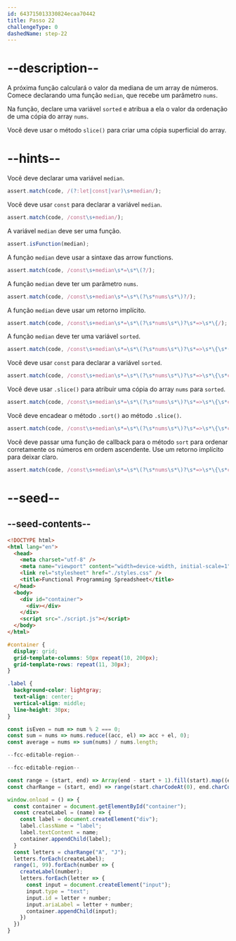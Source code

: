 ```yaml
---
id: 643715013330824ecaa70442
title: Passo 22
challengeType: 0
dashedName: step-22
---
```


# --description--

A próxima função calculará o valor da mediana de um array de números. Comece declarando uma função `median`, que recebe um parâmetro `nums`.

Na função, declare uma variável `sorted` e atribua a ela o valor da ordenação de uma cópia do array `nums`.

Você deve usar o método `slice()` para criar uma cópia superficial do array.

# --hints--

Você deve declarar uma variável `median`.

```js
assert.match(code, /(?:let|const|var)\s+median/);
```

Você deve usar `const` para declarar a variável `median`.

```js
assert.match(code, /const\s+median/);
```

A variável `median` deve ser uma função.

```js
assert.isFunction(median);
```

A função `median` deve usar a sintaxe das arrow functions.

```js
assert.match(code, /const\s+median\s*=\s*\(?/);
```

A função `median` deve ter um parâmetro `nums`.

```js
assert.match(code, /const\s+median\s*=\s*\(?\s*nums\s*\)?/);
```

A função `median` deve usar um retorno implícito.

```js
assert.match(code, /const\s+median\s*=\s*\(?\s*nums\s*\)?\s*=>\s*\{/);
```

A função `median` deve ter uma variável `sorted`.

```js
assert.match(code, /const\s+median\s*=\s*\(?\s*nums\s*\)?\s*=>\s*\{\s*(?:let|var|const)\s+sorted/);
```

Você deve usar `const` para declarar a variável `sorted`.

```js
assert.match(code, /const\s+median\s*=\s*\(?\s*nums\s*\)?\s*=>\s*\{\s*const\s+sorted/);
```

Você deve usar `.slice()` para atribuir uma cópia do array `nums` para `sorted`.

```js
assert.match(code, /const\s+median\s*=\s*\(?\s*nums\s*\)?\s*=>\s*\{\s*const\s+sorted\s*=\s*nums\.slice\(\s*\)/);
```

Você deve encadear o método `.sort()` ao método `.slice()`.

```js
assert.match(code, /const\s+median\s*=\s*\(?\s*nums\s*\)?\s*=>\s*\{\s*const\s+sorted\s*=\s*nums\.slice\(\s*\)\.sort\(/);
```

Você deve passar uma função de callback para o método `sort` para ordenar corretamente os números em ordem ascendente. Use um retorno implícito para deixar claro.

```js
assert.match(code, /const\s+median\s*=\s*\(?\s*nums\s*\)?\s*=>\s*\{\s*const\s+sorted\s*=\s*nums\.slice\(\s*\)\.sort\(\s*\(\s*a\s*,\s*b\s*\)\s*=>\s*a\s*-\s*b\s*\)\s*\s*;?\s*\}/);
```

# --seed--

## --seed-contents--

```html
<!DOCTYPE html>
<html lang="en">
  <head>
    <meta charset="utf-8" />
    <meta name="viewport" content="width=device-width, initial-scale=1" />
    <link rel="stylesheet" href="./styles.css" />
    <title>Functional Programming Spreadsheet</title>
  </head>
  <body>
    <div id="container">
      <div></div>
    </div>
    <script src="./script.js"></script>
  </body>
</html>
```

```css
#container {
  display: grid;
  grid-template-columns: 50px repeat(10, 200px);
  grid-template-rows: repeat(11, 30px);
}

.label {
  background-color: lightgray;
  text-align: center;
  vertical-align: middle;
  line-height: 30px;
}
```

```js
const isEven = num => num % 2 === 0;
const sum = nums => nums.reduce((acc, el) => acc + el, 0);
const average = nums => sum(nums) / nums.length;

--fcc-editable-region--

--fcc-editable-region--

const range = (start, end) => Array(end - start + 1).fill(start).map((element, index) => element + index);
const charRange = (start, end) => range(start.charCodeAt(0), end.charCodeAt(0)).map(code => String.fromCharCode(code));

window.onload = () => {
  const container = document.getElementById("container");
  const createLabel = (name) => {
    const label = document.createElement("div");
    label.className = "label";
    label.textContent = name;
    container.appendChild(label);
  }
  const letters = charRange("A", "J");
  letters.forEach(createLabel);
  range(1, 99).forEach(number => {
    createLabel(number);
    letters.forEach(letter => {
      const input = document.createElement("input");
      input.type = "text";
      input.id = letter + number;
      input.ariaLabel = letter + number;
      container.appendChild(input);
    })
  })
}
```
